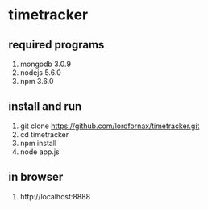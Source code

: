 # timetracker

## required programs

1. mongodb 3.0.9
2. nodejs 5.6.0
3. npm 3.6.0

## install and run

1. git clone https://github.com/lordfornax/timetracker.git
2. cd timetracker
2. npm install
3. node app.js

## in browser

1. http://localhost:8888
